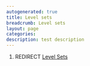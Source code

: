 ```yaml
---
autogenerated: true
title: Level sets
breadcrumb: Level sets
layout: page
categories: 
description: test description
---
```


1.  REDIRECT [Level Sets](Level_Sets "wikilink")
